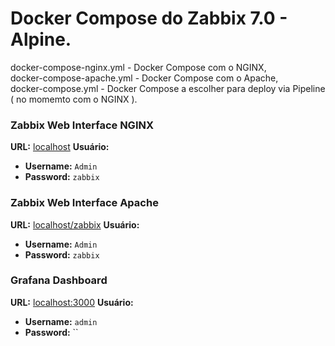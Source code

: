 # Docker Compose do Zabbix 7.0 - Alpine.
docker-compose-nginx.yml   - Docker Compose com o NGINX,
<br>docker-compose-apache.yml  - Docker Compose com o Apache,</br>
docker-compose.yml         - Docker Compose a escolher para deploy via Pipeline ( no momemto com o NGINX ).

### Zabbix Web Interface NGINX
**URL:** [localhost](http://localhost)
**Usuário:**
- **Username:** `Admin`
- **Password:** `zabbix`

### Zabbix Web Interface Apache
**URL:** [localhost/zabbix](http://localhost/zabbix)
**Usuário:**
- **Username:** `Admin`
- **Password:** `zabbix`

### Grafana Dashboard
**URL:** [localhost:3000](http://localhost:3000)
**Usuário:**
- **Username:** `admin`  
- **Password:** ``
